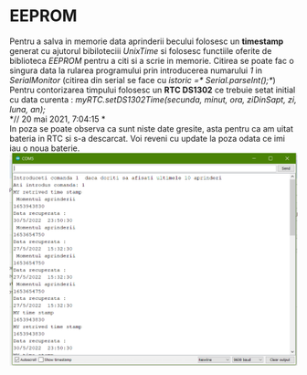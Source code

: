 # EEPROM
Pentru a salva in memorie data aprinderii becului folosesc un **timestamp** generat cu ajutorul bibiloteciii _UnixTime_
si folosesc functiile oferite de biblioteca _EEPROM_ pentru a citi si a scrie in memorie.
Citirea se poate fac o singura data la rularea programului prin introducerea numarului _1_ in _SerialMonitor_ 
 (citirea din serial se face cu  _istoric =* Serial.parseInt();*_)
Pentru contorizarea timpului folosesc un **RTC DS1302**  ce trebuie setat initial cu data curenta :
 *myRTC.setDS1302Time(secunda, minut, ora, ziDinSapt, zi, luna, an);*
<br> *// 20 mai 2021, 7:04:15 *
<br> In poza se poate observa ca sunt niste date gresite, asta pentru ca am uitat bateria in RTC si s-a descarcat. Voi reveni cu update la poza odata ce imi iau o noua baterie.
![](/EEPROM/eeprom.png)

